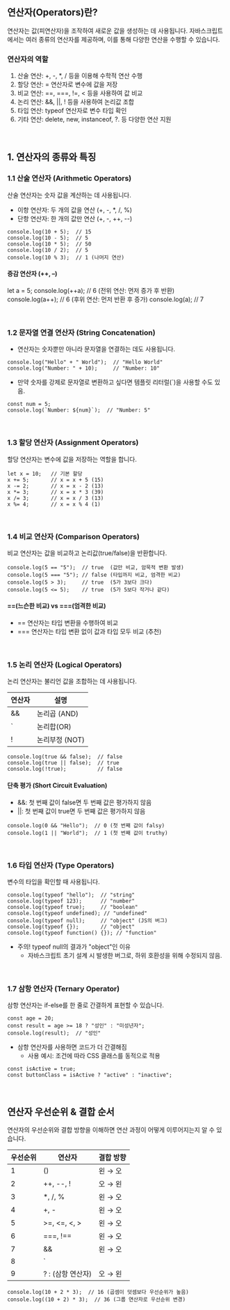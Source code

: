 ## 연산자(Operators)란?

연산자는 값(피연산자)을 조작하여 새로운 값을 생성하는 데 사용됩니다.
자바스크립트에서는 여러 종류의 연산자를 제공하며, 이를 통해 다양한 연산을 수행할 수 있습니다.

###  연산자의 역할
1. 산술 연산: +, -, *, / 등을 이용해 수학적 연산 수행
2. 할당 연산: = 연산자로 변수에 값을 저장
3. 비교 연산: ==, ===, !=, < 등을 사용하여 값 비교
4. 논리 연산: &&, ||, ! 등을 사용하여 논리값 조합
5. 타입 연산: typeof 연산자로 변수 타입 확인
6. 기타 연산: delete, new, instanceof, ?. 등 다양한 연산 지원

<br>


## 1. 연산자의 종류와 특징

### 1.1 산술 연산자 (Arithmetic Operators)

산술 연산자는 숫자 값을 계산하는 데 사용됩니다.
- 이항 연산자: 두 개의 값을 연산 (+, -, *, /, %)
- 단항 연산자: 한 개의 값만 연산 (+, -, ++, --)

```
console.log(10 + 5);  // 15
console.log(10 - 5);  // 5
console.log(10 * 5);  // 50
console.log(10 / 2);  // 5
console.log(10 % 3);  // 1 (나머지 연산)
```

#### 증감 연산자 (++, –)

let a = 5;
console.log(++a);  // 6 (전위 연산: 먼저 증가 후 반환)
console.log(a++);  // 6 (후위 연산: 먼저 반환 후 증가)
console.log(a);    // 7

<br>


### 1.2 문자열 연결 연산자 (String Concatenation)

+ 연산자는 숫자뿐만 아니라 문자열을 연결하는 데도 사용됩니다.
```
console.log("Hello" + " World");  // "Hello World"
console.log("Number: " + 10);     // "Number: 10"
```
- 만약 숫자를 강제로 문자열로 변환하고 싶다면 템플릿 리터럴(`)을 사용할 수도 있음.
```
const num = 5;
console.log(`Number: ${num}`);  // "Number: 5"
```
<br>


 ### 1.3 할당 연산자 (Assignment Operators)

할당 연산자는 변수에 값을 저장하는 역할을 합니다.
```
let x = 10;   // 기본 할당
x += 5;       // x = x + 5 (15)
x -= 2;       // x = x - 2 (13)
x *= 3;       // x = x * 3 (39)
x /= 3;       // x = x / 3 (13)
x %= 4;       // x = x % 4 (1)
```
<br>


### 1.4 비교 연산자 (Comparison Operators)

비교 연산자는 값을 비교하고 논리값(true/false)을 반환합니다.
```
console.log(5 == "5");  // true  (값만 비교, 암묵적 변환 발생)
console.log(5 === "5"); // false (타입까지 비교, 엄격한 비교)
console.log(5 > 3);     // true  (5가 3보다 크다)
console.log(5 <= 5);    // true  (5가 5보다 작거나 같다)
```
####  ==(느슨한 비교) vs ===(엄격한 비교)
- == 연산자는 타입 변환을 수행하여 비교
- === 연산자는 타입 변환 없이 값과 타입 모두 비교 (추천)

<br>


### 1.5 논리 연산자 (Logical Operators)

논리 연산자는 불리언 값을 조합하는 데 사용됩니다.

연산자 |	설명
--|--
&& |	논리곱 (AND)
`	| 논리합(OR)
! |	논리부정 (NOT)

```
console.log(true && false);  // false
console.log(true || false);  // true
console.log(!true);          // false
```
#### 단축 평가 (Short Circuit Evaluation)
- &&: 첫 번째 값이 false면 두 번째 값은 평가하지 않음
- ||: 첫 번째 값이 true면 두 번째 값은 평가하지 않음

```
console.log(0 && "Hello");  // 0 (첫 번째 값이 falsy)
console.log(1 || "World");  // 1 (첫 번째 값이 truthy)
```
<br>


### 1.6 타입 연산자 (Type Operators)

변수의 타입을 확인할 때 사용됩니다.
```
console.log(typeof "hello");  // "string"
console.log(typeof 123);      // "number"
console.log(typeof true);     // "boolean"
console.log(typeof undefined); // "undefined"
console.log(typeof null);     // "object" (JS의 버그)
console.log(typeof {});       // "object"
console.log(typeof function() {}); // "function"
```
- 주의! typeof null의 결과가 "object"인 이유
   - 자바스크립트 초기 설계 시 발생한 버그로, 하위 호환성을 위해 수정되지 않음.

<br>


### 1.7 삼항 연산자 (Ternary Operator)

삼항 연산자는 if-else를 한 줄로 간결하게 표현할 수 있습니다.
```
const age = 20;
const result = age >= 18 ? "성인" : "미성년자";
console.log(result);  // "성인"
```
- 삼항 연산자를 사용하면 코드가 더 간결해짐
   - 사용 예시: 조건에 따라 CSS 클래스를 동적으로 적용

```
const isActive = true;
const buttonClass = isActive ? "active" : "inactive";
```
<br>


## 연산자 우선순위 & 결합 순서

연산자의 우선순위와 결합 방향을 이해하면 연산 과정이 어떻게 이루어지는지 알 수 있습니다.

우선순위 |	연산자 |	결합 방향
--|--|--
1 |	() |	왼 → 오
2	| ++, --, ! |	오 → 왼
3 |	*, /, % |	왼 → 오
4 |	+, - |	왼 → 오
5 |	>=, <=, <, > |	왼 → 오
6 |	===, !== |	왼 → 오
7 |	&& |	왼 → 오
8	| `	
9 |	? : (삼항 연산자) |	오 → 왼

```
console.log(10 + 2 * 3);  // 16 (곱셈이 덧셈보다 우선순위가 높음)
console.log((10 + 2) * 3);  // 36 (그룹 연산자로 우선순위 변경)
```
